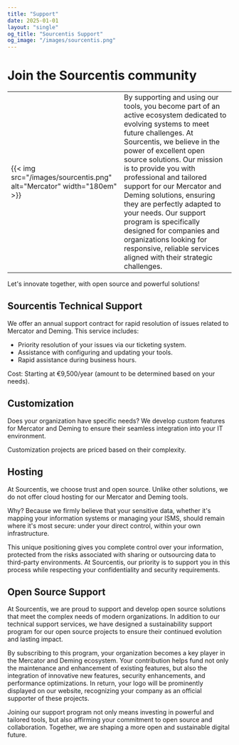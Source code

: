 ```yaml
---
title: "Support"
date: 2025-01-01
layout: "single"
og_title: "Sourcentis Support"
og_image: "/images/sourcentis.png"
---
```



# Join the Sourcentis community

| | |
|----|----|
| {{< img src="/images/sourcentis.png" alt="Mercator" width="180em" >}} | By supporting and using our tools, you become part of an active ecosystem dedicated to evolving systems to meet future challenges. At Sourcentis, we believe in the power of excellent open source solutions. Our mission is to provide you with professional and tailored support for our Mercator and Deming solutions, ensuring they are perfectly adapted to your needs. Our support program is specifically designed for companies and organizations looking for responsive, reliable services aligned with their strategic challenges. |

Let's innovate together, with open source and powerful solutions!

## Sourcentis Technical Support

We offer an annual support contract for rapid resolution of issues related to Mercator and Deming. This service includes:

- Priority resolution of your issues via our ticketing system.
- Assistance with configuring and updating your tools.
- Rapid assistance during business hours.

Cost: Starting at €9,500/year (amount to be determined based on your needs).

## Customization

Does your organization have specific needs? We develop custom features for Mercator and Deming to ensure their seamless integration into your IT environment.

Customization projects are priced based on their complexity.

## Hosting

At Sourcentis, we choose trust and open source. Unlike other solutions, we do not offer cloud hosting for our Mercator and Deming tools.

Why? Because we firmly believe that your sensitive data, whether it's mapping your information systems or managing your ISMS, should remain where it's most secure: under your direct control, within your own infrastructure.

This unique positioning gives you complete control over your information, protected from the risks associated with sharing or outsourcing data to third-party environments. At Sourcentis, our priority is to support you in this process while respecting your confidentiality and security requirements.

## Open Source Support

At Sourcentis, we are proud to support and develop open source solutions that meet the complex needs of modern organizations. In addition to our technical support services, we have designed a sustainability support program for our open source projects to ensure their continued evolution and lasting impact.

By subscribing to this program, your organization becomes a key player in the Mercator and Deming ecosystem. Your contribution helps fund not only the maintenance and enhancement of existing features, but also the integration of innovative new features, security enhancements, and performance optimizations. In return, your logo will be prominently displayed on our website, recognizing your company as an official supporter of these projects.

Joining our support program not only means investing in powerful and tailored tools, but also affirming your commitment to open source and collaboration. Together, we are shaping a more open and sustainable digital future.
